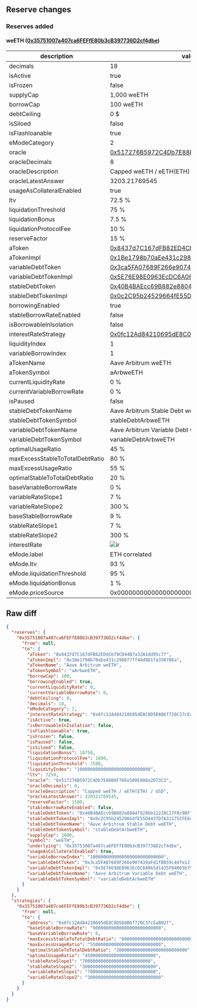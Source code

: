 ## Reserve changes

### Reserves added

#### weETH ([0x35751007a407ca6FEFfE80b3cB397736D2cf4dbe](https://arbiscan.io/address/0x35751007a407ca6FEFfE80b3cB397736D2cf4dbe))

| description | value |
| --- | --- |
| decimals | 18 |
| isActive | true |
| isFrozen | false |
| supplyCap | 1,000 weETH |
| borrowCap | 100 weETH |
| debtCeiling | 0 $ |
| isSiloed | false |
| isFlashloanable | true |
| eModeCategory | 2 |
| oracle | [0x517276B5972C4Db7E88B9F76Ee500E888a2D73C3](https://arbiscan.io/address/0x517276B5972C4Db7E88B9F76Ee500E888a2D73C3) |
| oracleDecimals | 8 |
| oracleDescription | Capped weETH / eETH(ETH) / USD |
| oracleLatestAnswer | 3203.21769545 |
| usageAsCollateralEnabled | true |
| ltv | 72.5 % |
| liquidationThreshold | 75 % |
| liquidationBonus | 7.5 % |
| liquidationProtocolFee | 10 % |
| reserveFactor | 15 % |
| aToken | [0x8437d7C167dFB82ED4Cb79CD44B7a32A1dd95c77](https://arbiscan.io/address/0x8437d7C167dFB82ED4Cb79CD44B7a32A1dd95c77) |
| aTokenImpl | [0x1Be1798b70aEe431c2986f7ff48d9D1fa350786a](https://arbiscan.io/address/0x1Be1798b70aEe431c2986f7ff48d9D1fa350786a) |
| variableDebtToken | [0x3ca5FA07689F266e907439aFd1fBB59c44fe12f6](https://arbiscan.io/address/0x3ca5FA07689F266e907439aFd1fBB59c44fe12f6) |
| variableDebtTokenImpl | [0x5E76E98E0963EcDC6A065d1435F84065b7523f39](https://arbiscan.io/address/0x5E76E98E0963EcDC6A065d1435F84065b7523f39) |
| stableDebtToken | [0x40B4BAEcc69B882e8804f9286b12228C27F8c9BF](https://arbiscan.io/address/0x40B4BAEcc69B882e8804f9286b12228C27F8c9BF) |
| stableDebtTokenImpl | [0x0c2C95b24529664fE55D4437D7A31175CFE6c4f7](https://arbiscan.io/address/0x0c2C95b24529664fE55D4437D7A31175CFE6c4f7) |
| borrowingEnabled | true |
| stableBorrowRateEnabled | false |
| isBorrowableInIsolation | false |
| interestRateStrategy | [0x0fc12Ad84210695dE8C0D5D8B6f720C37cEaB02f](https://arbiscan.io/address/0x0fc12Ad84210695dE8C0D5D8B6f720C37cEaB02f) |
| liquidityIndex | 1 |
| variableBorrowIndex | 1 |
| aTokenName | Aave Arbitrum weETH |
| aTokenSymbol | aArbweETH |
| currentLiquidityRate | 0 % |
| currentVariableBorrowRate | 0 % |
| isPaused | false |
| stableDebtTokenName | Aave Arbitrum Stable Debt weETH |
| stableDebtTokenSymbol | stableDebtArbweETH |
| variableDebtTokenName | Aave Arbitrum Variable Debt weETH |
| variableDebtTokenSymbol | variableDebtArbweETH |
| optimalUsageRatio | 45 % |
| maxExcessStableToTotalDebtRatio | 80 % |
| maxExcessUsageRatio | 55 % |
| optimalStableToTotalDebtRatio | 20 % |
| baseVariableBorrowRate | 0 % |
| variableRateSlope1 | 7 % |
| variableRateSlope2 | 300 % |
| baseStableBorrowRate | 9 % |
| stableRateSlope1 | 7 % |
| stableRateSlope2 | 300 % |
| interestRate | ![ir](/.assets/859e8f346e62fa5dc8eed4d223ca2a8d1c9fc80c.svg) |
| eMode.label | ETH correlated |
| eMode.ltv | 93 % |
| eMode.liquidationThreshold | 95 % |
| eMode.liquidationBonus | 1 % |
| eMode.priceSource | 0x0000000000000000000000000000000000000000 |


## Raw diff

```json
{
  "reserves": {
    "0x35751007a407ca6FEFfE80b3cB397736D2cf4dbe": {
      "from": null,
      "to": {
        "aToken": "0x8437d7C167dFB82ED4Cb79CD44B7a32A1dd95c77",
        "aTokenImpl": "0x1Be1798b70aEe431c2986f7ff48d9D1fa350786a",
        "aTokenName": "Aave Arbitrum weETH",
        "aTokenSymbol": "aArbweETH",
        "borrowCap": 100,
        "borrowingEnabled": true,
        "currentLiquidityRate": 0,
        "currentVariableBorrowRate": 0,
        "debtCeiling": 0,
        "decimals": 18,
        "eModeCategory": 2,
        "interestRateStrategy": "0x0fc12Ad84210695dE8C0D5D8B6f720C37cEaB02f",
        "isActive": true,
        "isBorrowableInIsolation": false,
        "isFlashloanable": true,
        "isFrozen": false,
        "isPaused": false,
        "isSiloed": false,
        "liquidationBonus": 10750,
        "liquidationProtocolFee": 1000,
        "liquidationThreshold": 7500,
        "liquidityIndex": "1000000000000000000000000000",
        "ltv": 7250,
        "oracle": "0x517276B5972C4Db7E88B9F76Ee500E888a2D73C3",
        "oracleDecimals": 8,
        "oracleDescription": "Capped weETH / eETH(ETH) / USD",
        "oracleLatestAnswer": 320321769545,
        "reserveFactor": 1500,
        "stableBorrowRateEnabled": false,
        "stableDebtToken": "0x40B4BAEcc69B882e8804f9286b12228C27F8c9BF",
        "stableDebtTokenImpl": "0x0c2C95b24529664fE55D4437D7A31175CFE6c4f7",
        "stableDebtTokenName": "Aave Arbitrum Stable Debt weETH",
        "stableDebtTokenSymbol": "stableDebtArbweETH",
        "supplyCap": 1000,
        "symbol": "weETH",
        "underlying": "0x35751007a407ca6FEFfE80b3cB397736D2cf4dbe",
        "usageAsCollateralEnabled": true,
        "variableBorrowIndex": "1000000000000000000000000000",
        "variableDebtToken": "0x3ca5FA07689F266e907439aFd1fBB59c44fe12f6",
        "variableDebtTokenImpl": "0x5E76E98E0963EcDC6A065d1435F84065b7523f39",
        "variableDebtTokenName": "Aave Arbitrum Variable Debt weETH",
        "variableDebtTokenSymbol": "variableDebtArbweETH"
      }
    }
  },
  "strategies": {
    "0x35751007a407ca6FEFfE80b3cB397736D2cf4dbe": {
      "from": null,
      "to": {
        "address": "0x0fc12Ad84210695dE8C0D5D8B6f720C37cEaB02f",
        "baseStableBorrowRate": "90000000000000000000000000",
        "baseVariableBorrowRate": 0,
        "maxExcessStableToTotalDebtRatio": "800000000000000000000000000",
        "maxExcessUsageRatio": "550000000000000000000000000",
        "optimalStableToTotalDebtRatio": "200000000000000000000000000",
        "optimalUsageRatio": "450000000000000000000000000",
        "stableRateSlope1": "70000000000000000000000000",
        "stableRateSlope2": "3000000000000000000000000000",
        "variableRateSlope1": "70000000000000000000000000",
        "variableRateSlope2": "3000000000000000000000000000"
      }
    }
  }
}
```